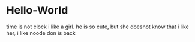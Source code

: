 # Hello-World
time is not clock
i like a girl. he is so cute, but she doesnot know that i like her, i like noode
don is back
